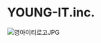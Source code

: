# YOUNG-IT.inc.
![영아이티로고JPG](https://user-images.githubusercontent.com/49615888/203495548-6b783ba8-c060-467c-9601-d6db2b46d40d.jpg)
